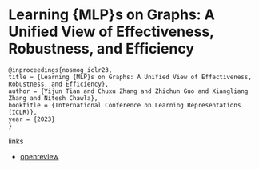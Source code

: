 # Learning {MLP}s on Graphs: A Unified View of Effectiveness, Robustness, and Efficiency

```
@inproceedings{nosmog_iclr23,
title = {Learning {MLP}s on Graphs: A Unified View of Effectiveness, Robustness, and Efficiency},
author = {Yijun Tian and Chuxu Zhang and Zhichun Guo and Xiangliang Zhang and Nitesh Chawla},
booktitle = {International Conference on Learning Representations (ICLR)},
year = {2023}
}
```

links
- [openreview](https://openreview.net/forum?id=Cs3r5KLdoj)
